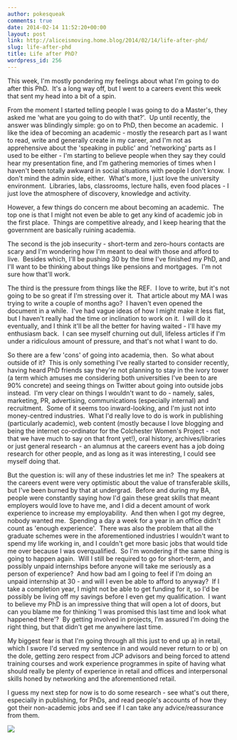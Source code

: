 ```yaml
---
author: pokesqueak
comments: true
date: 2014-02-14 11:52:20+00:00
layout: post
link: http://aliceismoving.home.blog/2014/02/14/life-after-phd/
slug: life-after-phd
title: Life after PhD?
wordpress_id: 256
---
```


This week, I'm mostly pondering my feelings about what I'm going to do after this PhD.  It's a long way off, but I went to a careers event this week that sent my head into a bit of a spin.




From the moment I started telling people I was going to do a Master's, they asked me 'what are you going to do with that?'.  Up until recently, the answer was blindingly simple: go on to PhD, then become an academic.  I like the idea of becoming an academic - mostly the research part as I want to read, write and generally create in my career, and I'm not as apprehensive about the 'speaking in public' and 'networking' parts as I used to be either - I'm starting to believe people when they say they could hear my presentation fine, and I'm gathering memories of times when I haven't been totally awkward in social situations with people I don't know.  I don't mind the admin side, either.  What's more, I just love the university environment.  Libraries, labs, classrooms, lecture halls, even food places - I just love the atmosphere of discovery, knowledge and activity.




However, a few things do concern me about becoming an academic.  The top one is that I might not even be able to get any kind of academic job in the first place.  Things are competitive already, and I keep hearing that the government are basically ruining academia. 




The second is the job insecurity - short-term and zero-hours contacts are scary and I'm wondering how I'm meant to deal with those and afford to live.  Besides which, I'll be pushing 30 by the time I've finished my PhD, and I'll want to be thinking about things like pensions and mortgages.  I'm not sure how that'll work. 




The third is the pressure from things like the REF.  I love to write, but it's not going to be so great if I'm stressing over it.  That article about my MA I was trying to write a couple of months ago?  I haven't even opened the document in a while.  I've had vague ideas of how I might make it less flat, but I haven't really had the time or inclination to work on it.  I will do it eventually, and I think it'll be all the better for having waited - I'll have my enthusiasm back.  I can see myself churning out dull, lifeless articles if I'm under a ridiculous amount of pressure, and that's not what I want to do.




So there are a few 'cons' of going into academia, then.  So what about outside of it?  This is only something I've really started to consider recently, having heard PhD friends say they're not planning to stay in the ivory tower (a term which amuses me considering both universities I've been to are 90% concrete) and seeing things on Twitter about going into outside jobs instead.  I'm very clear on things I wouldn't want to do - namely, sales, marketing, PR, advertising, communications (especially internal) and recruitment.  Some of it seems too inward-looking, and I'm just not into money-centred industries.  What I'd really love to do is work in publishing (particularly academic), web content (mostly because I love blogging and being the internet co-ordinator for the Colchester Women's Project - not that we have much to say on that front yet!), oral history, archives/libraries or just general research - an alumnus at the careers event has a job doing research for other people, and as long as it was interesting, I could see myself doing that.




But the question is: will any of these industries let me in?  The speakers at the careers event were very optimistic about the value of transferable skills, but I've been burned by that at undergrad.  Before and during my BA, people were constantly saying how I'd gain these great skills that meant employers would love to have me, and I did a decent amount of work experience to increase my employability.  And then when I got my degree, nobody wanted me.  Spending a day a week for a year in an office didn't count as 'enough experience'.  There was also the problem that all the graduate schemes were in the aforementioned industries I wouldn't want to spend my life working in, and I couldn't get more basic jobs that would tide me over because I was overqualified.  So I'm wondering if the same thing is going to happen again.  Will I still be required to go for short-term, and possibly unpaid internships before anyone will take me seriously as a person of experience?  And how bad am I going to feel if I'm doing an unpaid internship at 30 - and will I even be able to afford to anyway?  If I take a completion year, I might not be able to get funding for it, so I'd be possibly be living off my savings before I even get my qualification.  I want to believe my PhD is an impressive thing that will open a lot of doors, but can you blame me for thinking 'I was promised this last time and look what happened there'?  By getting involved in projects, I'm assured I'm doing the right thing, but that didn't get me anywhere last time.




My biggest fear is that I'm going through all this just to end up a) in retail, which I swore I'd served my sentence in and would never return to or b) on the dole, getting zero respect from JCP advisors and being forced to attend training courses and work experience programmes in spite of having what should really be plenty of experience in retail and offices and interpersonal skills honed by networking and the aforementioned retail.




I guess my next step for now is to do some research - see what's out there, especially in publishing, for PhDs, and read people's accounts of how they got their non-academic jobs and see if I can take any advice/reassurance from them.




![](https://66.media.tumblr.com/54ccf529786b252c667fe25eea485450/tumblr_inline_n0ziawToo31s70b7a.png)
